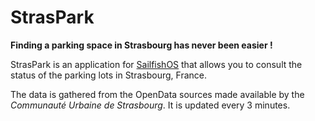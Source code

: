 # StrasPark

**Finding a parking space in Strasbourg has never been easier !**

StrasPark is an application for [SailfishOS](http://www.sailfishos.org/ "Learn more about SailfishOS") that allows you to consult the status of the parking lots in Strasbourg, France.

The data is gathered from the OpenData sources made available by the *Communauté Urbaine de Strasbourg*. It is updated every 3 minutes.
